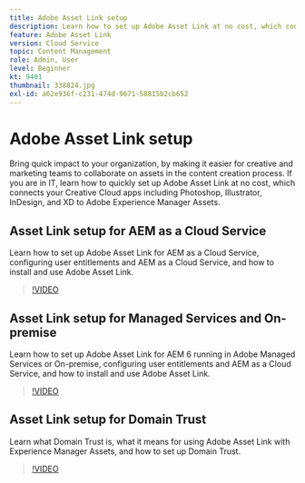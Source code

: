 ```yaml
---
title: Adobe Asset Link setup
description: Learn how to set up Adobe Asset Link at no cost, which connects your Creative Cloud apps including Photoshop, Illustrator, InDesign, and XD to Adobe Experience Manager Assets.
feature: Adobe Asset Link
version: Cloud Service
topic: Content Management
role: Admin, User
level: Beginner
kt: 9401
thumbnail: 338824.jpg
exl-id: a62e936f-c231-474d-9671-58815b2cb652
---
```

# Adobe Asset Link setup

Bring quick impact to your organization, by making it easier for creative and marketing teams to collaborate on assets in the content creation process. If you are in IT, learn how to quickly set up Adobe Asset Link at no cost, which connects your Creative Cloud apps including Photoshop, Illustrator, InDesign, and XD to Adobe Experience Manager Assets.

## Asset Link setup for AEM as a Cloud Service

Learn how to set up Adobe Asset Link for AEM as a Cloud Service, configuring user entitlements and AEM as a Cloud Service, and how to install and use Adobe Asset Link.

>[!VIDEO](https://video.tv.adobe.com/v/338824/?quality=12&learn=on)

## Asset Link setup for Managed Services and On-premise

Learn how to set up Adobe Asset Link for AEM 6 running in Adobe Managed Services or On-premise, configuring user entitlements and AEM as a Cloud Service, and how to install and use Adobe Asset Link.

>[!VIDEO](https://video.tv.adobe.com/v/338823/?quality=12&learn=on)


## Asset Link setup for Domain Trust

Learn what Domain Trust is, what it means for using Adobe Asset Link with Experience Manager Assets, and how to set up Domain Trust.

>[!VIDEO](https://video.tv.adobe.com/v/338825/?quality=12&learn=on)
